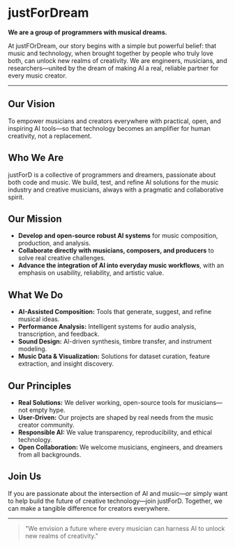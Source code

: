 # justForDream

**We are a group of programmers with musical dreams.**

At justFOrDream, our story begins with a simple but powerful belief: that music and technology, when brought together by people who truly love both, can unlock new realms of creativity. We are engineers, musicians, and researchers—united by the dream of making AI a real, reliable partner for every music creator.

---

## Our Vision
To empower musicians and creators everywhere with practical, open, and inspiring AI tools—so that technology becomes an amplifier for human creativity, not a replacement.

## Who We Are
justForD is a collective of programmers and dreamers, passionate about both code and music. We build, test, and refine AI solutions for the music industry and creative musicians, always with a pragmatic and collaborative spirit.

## Our Mission
- **Develop and open-source robust AI systems** for music composition, production, and analysis.
- **Collaborate directly with musicians, composers, and producers** to solve real creative challenges.
- **Advance the integration of AI into everyday music workflows**, with an emphasis on usability, reliability, and artistic value.

## What We Do
- **AI-Assisted Composition:** Tools that generate, suggest, and refine musical ideas.
- **Performance Analysis:** Intelligent systems for audio analysis, transcription, and feedback.
- **Sound Design:** AI-driven synthesis, timbre transfer, and instrument modeling.
- **Music Data & Visualization:** Solutions for dataset curation, feature extraction, and insight discovery.

## Our Principles
- **Real Solutions:** We deliver working, open-source tools for musicians—not empty hype.
- **User-Driven:** Our projects are shaped by real needs from the music creator community.
- **Responsible AI:** We value transparency, reproducibility, and ethical technology.
- **Open Collaboration:** We welcome musicians, engineers, and dreamers from all backgrounds.

## Join Us
If you are passionate about the intersection of AI and music—or simply want to help build the future of creative technology—join justForD. Together, we can make a tangible difference for creators everywhere.

---

> "We envision a future where every musician can harness AI to unlock new realms of creativity."
